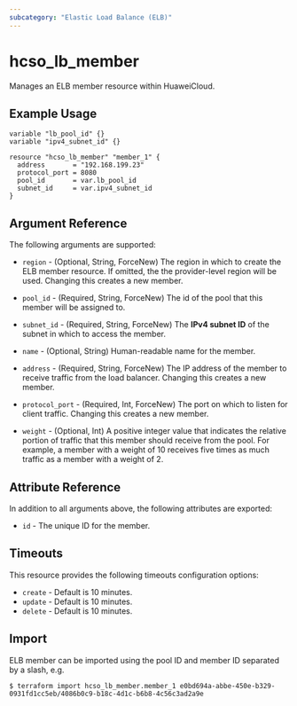 ```yaml
---
subcategory: "Elastic Load Balance (ELB)"
---
```


# hcso_lb_member

Manages an ELB member resource within HuaweiCloud.

## Example Usage

```hcl
variable "lb_pool_id" {}
variable "ipv4_subnet_id" {}

resource "hcso_lb_member" "member_1" {
  address       = "192.168.199.23"
  protocol_port = 8080
  pool_id       = var.lb_pool_id
  subnet_id     = var.ipv4_subnet_id
}
```

## Argument Reference

The following arguments are supported:

* `region` - (Optional, String, ForceNew) The region in which to create the ELB member resource. If omitted, the the
  provider-level region will be used. Changing this creates a new member.

* `pool_id` - (Required, String, ForceNew) The id of the pool that this member will be assigned to.

* `subnet_id` - (Required, String, ForceNew) The **IPv4 subnet ID** of the subnet in which to access the member.

* `name` - (Optional, String) Human-readable name for the member.

* `address` - (Required, String, ForceNew) The IP address of the member to receive traffic from the load balancer.
  Changing this creates a new member.

* `protocol_port` - (Required, Int, ForceNew) The port on which to listen for client traffic. Changing this creates a
  new member.

* `weight` - (Optional, Int)  A positive integer value that indicates the relative portion of traffic that this member
  should receive from the pool. For example, a member with a weight of 10 receives five times as much traffic as a
  member with a weight of 2.

## Attribute Reference

In addition to all arguments above, the following attributes are exported:

* `id` - The unique ID for the member.

## Timeouts

This resource provides the following timeouts configuration options:

* `create` - Default is 10 minutes.
* `update` - Default is 10 minutes.
* `delete` - Default is 10 minutes.

## Import

ELB member can be imported using the pool ID and member ID separated by a slash, e.g.

```
$ terraform import hcso_lb_member.member_1 e0bd694a-abbe-450e-b329-0931fd1cc5eb/4086b0c9-b18c-4d1c-b6b8-4c56c3ad2a9e
```
